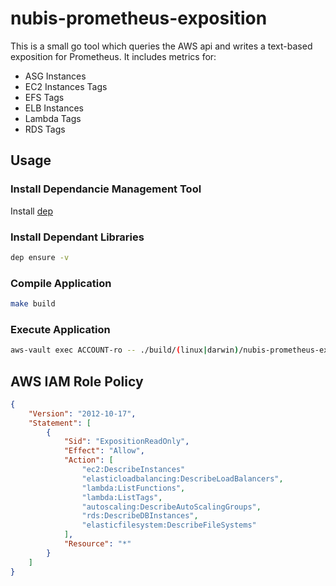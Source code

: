# nubis-prometheus-exposition

This is a small go tool which queries the AWS api and writes a text-based
exposition for Prometheus. It includes metrics for:

- ASG Instances
- EC2 Instances Tags
- EFS Tags
- ELB Instances
- Lambda Tags
- RDS Tags

## Usage

### Install Dependancie Management Tool

Install [dep](https://golang.github.io/dep/docs/installation.html)

### Install Dependant Libraries

```bash
dep ensure -v
```

### Compile Application

```bash
make build
```

### Execute Application

```bash
aws-vault exec ACCOUNT-ro -- ./build/(linux|darwin)/nubis-prometheus-exposition --region us-west-2 --out-file ./test.prom
```

## AWS IAM Role Policy

```json
{
    "Version": "2012-10-17",
    "Statement": [
        {
            "Sid": "ExpositionReadOnly",
            "Effect": "Allow",
            "Action": [
                "ec2:DescribeInstances"
                "elasticloadbalancing:DescribeLoadBalancers",
                "lambda:ListFunctions",
                "lambda:ListTags",
                "autoscaling:DescribeAutoScalingGroups",
                "rds:DescribeDBInstances",
                "elasticfilesystem:DescribeFileSystems"
            ],
            "Resource": "*"
        }
    ]
}
```
